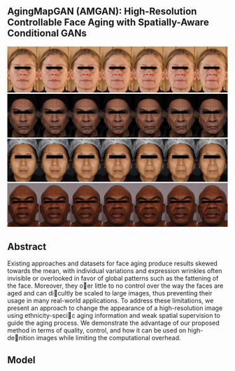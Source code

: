 ## AgingMapGAN (AMGAN): High-Resolution Controllable Face Aging with Spatially-Aware Conditional GANs

![cau2](img/ours_cau2_cropped.jpg)
![ind2](img/ours_ind2_cropped.jpg)
![chi1](img/ours_chi1_cropped.jpg)
![afr1](img/ours_afr1_cropped.jpg)


## Abstract

Existing approaches and datasets for face aging produce results skewed towards the mean, with individual variations and expression wrinkles often invisible or overlooked in favor of global patterns such as the fattening of the face. Moreover, they oer little to no control over the way the faces are aged and can dicultly be scaled to large images, thus preventing their usage in many real-world applications. To address these limitations, we present an approach to change the appearance of a high-resolution image using ethnicity-specic aging information and weak spatial supervision to guide the aging process. We demonstrate the advantage of our proposed method in terms of quality, control, and how it can be used on high-denition images while limiting the computational overhead.

## Model